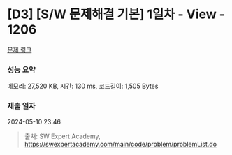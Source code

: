 # [D3] [S/W 문제해결 기본] 1일차 - View - 1206 

[문제 링크](https://swexpertacademy.com/main/code/problem/problemDetail.do?contestProbId=AV134DPqAA8CFAYh) 

### 성능 요약

메모리: 27,520 KB, 시간: 130 ms, 코드길이: 1,505 Bytes

### 제출 일자

2024-05-10 23:46



> 출처: SW Expert Academy, https://swexpertacademy.com/main/code/problem/problemList.do